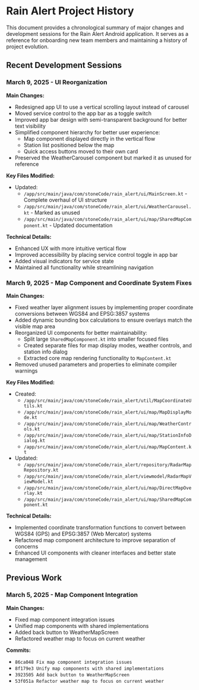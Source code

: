 # Rain Alert Project History

This document provides a chronological summary of major changes and development sessions for the Rain Alert Android application. It serves as a reference for onboarding new team members and maintaining a history of project evolution.

## Recent Development Sessions

### March 9, 2025 - UI Reorganization

**Main Changes:**
- Redesigned app UI to use a vertical scrolling layout instead of carousel
- Moved service control to the app bar as a toggle switch
- Improved app bar design with semi-transparent background for better text visibility
- Simplified component hierarchy for better user experience:
  - Map component displayed directly in the vertical flow
  - Station list positioned below the map
  - Quick access buttons moved to their own card
- Preserved the WeatherCarousel component but marked it as unused for reference

**Key Files Modified:**
- Updated:
  - `/app/src/main/java/com/stoneCode/rain_alert/ui/MainScreen.kt` - Complete overhaul of UI structure
  - `/app/src/main/java/com/stoneCode/rain_alert/ui/WeatherCarousel.kt` - Marked as unused
  - `/app/src/main/java/com/stoneCode/rain_alert/ui/map/SharedMapComponent.kt` - Updated documentation

**Technical Details:**
- Enhanced UX with more intuitive vertical flow
- Improved accessibility by placing service control toggle in app bar
- Added visual indicators for service state
- Maintained all functionality while streamlining navigation

### March 9, 2025 - Map Component and Coordinate System Fixes

**Main Changes:**
- Fixed weather layer alignment issues by implementing proper coordinate conversions between WGS84 and EPSG:3857 systems
- Added dynamic bounding box calculations to ensure overlays match the visible map area
- Reorganized UI components for better maintainability:
  - Split large `SharedMapComponent.kt` into smaller focused files
  - Created separate files for map display modes, weather controls, and station info dialog
  - Extracted core map rendering functionality to `MapContent.kt`
- Removed unused parameters and properties to eliminate compiler warnings

**Key Files Modified:**
- Created:
  - `/app/src/main/java/com/stoneCode/rain_alert/util/MapCoordinateUtils.kt`
  - `/app/src/main/java/com/stoneCode/rain_alert/ui/map/MapDisplayMode.kt`
  - `/app/src/main/java/com/stoneCode/rain_alert/ui/map/WeatherControls.kt`
  - `/app/src/main/java/com/stoneCode/rain_alert/ui/map/StationInfoDialog.kt`
  - `/app/src/main/java/com/stoneCode/rain_alert/ui/map/MapContent.kt`
- Updated:
  - `/app/src/main/java/com/stoneCode/rain_alert/repository/RadarMapRepository.kt`
  - `/app/src/main/java/com/stoneCode/rain_alert/viewmodel/RadarMapViewModel.kt`
  - `/app/src/main/java/com/stoneCode/rain_alert/ui/map/DirectMapOverlay.kt`
  - `/app/src/main/java/com/stoneCode/rain_alert/ui/map/SharedMapComponent.kt`

**Technical Details:**
- Implemented coordinate transformation functions to convert between WGS84 (GPS) and EPSG:3857 (Web Mercator) systems
- Refactored map component architecture to improve separation of concerns
- Enhanced UI components with cleaner interfaces and better state management

## Previous Work

### March 5, 2025 - Map Component Integration

**Main Changes:**
- Fixed map component integration issues
- Unified map components with shared implementations
- Added back button to WeatherMapScreen
- Refactored weather map to focus on current weather

**Commits:**
- `86ca048 Fix map component integration issues`
- `8f179e3 Unify map components with shared implementations`
- `3923505 Add back button to WeatherMapScreen`
- `53f051a Refactor weather map to focus on current weather`